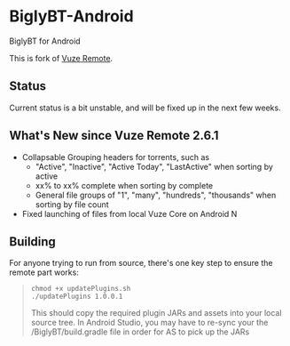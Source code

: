 # BiglyBT-Android
BiglyBT for Android

This is fork of [Vuze Remote](https://svn.vuze.com/public/android/remote/trunk/VuzeRemoteProject/).

## Status

Current status is a bit unstable, and will be fixed up in the next few weeks.

## What's New since Vuze Remote 2.6.1

* Collapsable Grouping headers for torrents, such as 
  * "Active", "Inactive", "Active Today", "LastActive" when sorting by active
  * xx% to xx% complete when sorting by complete
  * General file groups of "1", "many", "hundreds", "thousands" when sorting by file count
* Fixed launching of files from local Vuze Core on Android N

## Building
For anyone trying to run from source, there's one key step to ensure the remote part works:
   
>   ```
>   chmod +x updatePlugins.sh
>   ./updatePlugins 1.0.0.1
>   ```
>  
>   This should copy the required plugin JARs and assets into your local source tree.  In Android Studio, you may have to re-sync your the /BiglyBT/build.gradle file in order for AS to pick up the JARs
